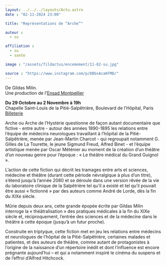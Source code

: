 ```yaml
---
layout: ../../../layouts/Actu.astro
date : "02-11-2024 23:00"

title: "Représentations de “Arche”"

auteur :
  - su

affiliation :
  - su
  - sante

image : "/assets/fildactus/encemoment/11-02-su.jpg"

source : "https://www.instagram.com/p/DBbsAcaKFMD/"
---
```


De Gildas Milin.  
Une production de l'[Ensad Montpellier](https://ensad-montpellier.fr/actualites-de-lensad/arche-a-la-chapelle-st-louis-de-la-salpetriere/)

__Du 29 Octobre au 2 Novembre à 19h__  
Chapelle Saint-Louis de la Pitié-Salpêtrière, Boulevard de l'Hôpital, Paris  
[Billeterie](https://www.billetweb.fr/arche)

Arche ou Arche de l’Hystérie questionne de façon autant documentaire que fictive - entre autre - autour des années 1890-1895 les relations entre l’équipe de médecins neurologues travaillant à l’hôpital de la Pitié-Salpêtrière, menée par Jean-Martin Charcot - qui regroupait notamment G. Gilles de La Tourette, le jeune Sigmund Freud, Alfred Binet - et l’équipe artistique menée par Oscar Méténier au moment de la création d’un théâtre d’un nouveau genre pour l’époque : « Le théâtre médical du Grand Guignol ».

L’action de cette fiction qui décrit les tramages entre arts et sciences, médecine et théâtre (durant cette période névralgique à plus d’un titre), s’étend jusqu’à l’année 2080 et se déroule dans une version rêvée de la vie du laboratoire clinique de la Salpêtrière tel qu’il a existé et tel qu’il pouvait être aussi « fictionné » par des auteurs comme André de Lorde, dès la fin du XIXe siècle.  

Mûrie depuis deux ans, cette grande épopée écrite par Gildas Milin interroge la « théâtralisation » des pratiques médicales à la fin du XIXe siècle et, réciproquement, l’entrée des sciences et de la médecine dans le théâtre à cette époque (jusqu’à un futur proche).

Construite en triptyque, cette fiction met en jeu les relations entre médecins et neurologues de l’hôpital de la Pitié-Salpêtrière, certaines malades et patientes, et des auteurs de théâtre, comme autant de protagonistes à l’origine de la naissance d’un répertoire inédit et dont l’influence est encore prégnante aujourd’hui – et qui a notamment inspiré le cinéma du suspens et de l’effroi d’Alfred Hitchcock.